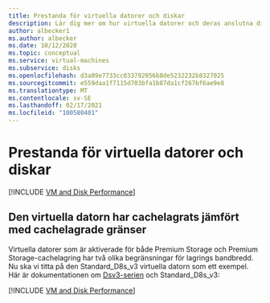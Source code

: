 ```yaml
---
title: Prestanda för virtuella datorer och diskar
description: Lär dig mer om hur virtuella datorer och deras anslutna diskar fungerar i kombination för prestanda.
author: albecker1
ms.author: albecker
ms.date: 10/12/2020
ms.topic: conceptual
ms.service: virtual-machines
ms.subservice: disks
ms.openlocfilehash: d3a89e7733cc033792056b8de5232232b8327025
ms.sourcegitcommit: e559daa1f7115d703bfa1b87da1cf267bf6ae9e8
ms.translationtype: MT
ms.contentlocale: sv-SE
ms.lasthandoff: 02/17/2021
ms.locfileid: "100580401"
---
```

# <a name="virtual-machine-and-disk-performance"></a>Prestanda för virtuella datorer och diskar
[!INCLUDE [VM and Disk Performance](../../includes/virtual-machine-disk-performance.md)]

## <a name="virtual-machine-uncached-vs-cached-limits"></a>Den virtuella datorn har cachelagrats jämfört med cachelagrade gränser
Virtuella datorer som är aktiverade för både Premium Storage och Premium Storage-cachelagring har två olika begränsningar för lagrings bandbredd. Nu ska vi titta på den Standard_D8s_v3 virtuella datorn som ett exempel. Här är dokumentationen om [Dsv3-serien](dv3-dsv3-series.md) och Standard_D8s_v3:

[!INCLUDE [VM and Disk Performance](../../includes/virtual-machine-disk-performance-2.md)]

